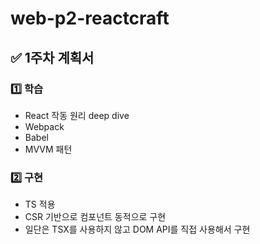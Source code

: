 # web-p2-reactcraft

## ✅ 1주차 계획서

### 1️⃣ 학습
- React 작동 원리 deep dive
- Webpack
- Babel
- MVVM 패턴

### 2️⃣ 구현
- TS 적용
- CSR 기반으로 컴포넌트 동적으로 구현
- 일단은 TSX를 사용하지 않고 DOM API를 직접 사용해서 구현